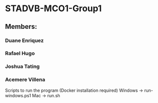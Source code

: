 # STADVB-MCO1-Group1
## Members:
### Duane Enriquez
### Rafael Hugo
### Joshua Tating
### Acemere Villena

Scripts to run the program (Docker installation required)
Windows -> run-windows.ps1
Mac -> run.sh

